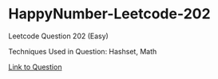 # HappyNumber-Leetcode-202

Leetcode Question 202 (Easy)

Techniques Used in Question:
Hashset, Math

[Link to Question](https://leetcode.com/problems/happy-number/)
